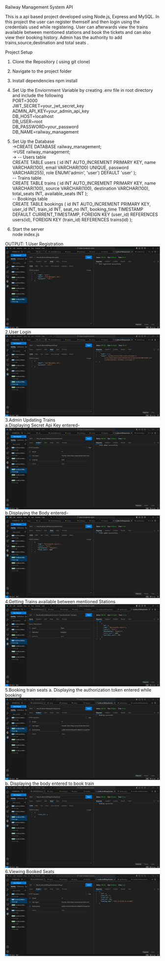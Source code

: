 Railway Management System API

This is a api based project developed using Node.js, Express and MySQL. In this project the user can register themself and then login using the credentials used while registering. User can afterwards view the trains available between  mentioned stations and book the tickets and can also view their booking history. Admin has the authority to add trains,source,destination and total seats .

Project Setup<br>
1. Clone the Repository ( using git clone)
2. Navigate to the project folder
3. Install dependencies
npm install
4. Set Up the Enviornment Variable by creating .env file in root directory and include the following<br>
PORT=3000<br>
JWT_SECRET=your_jwt_secret_key<br>
ADMIN_API_KEY=your_admin_api_key<br>
DB_HOST=localhost<br>
DB_USER=root<br>
DB_PASSWORD=your_password<br>
DB_NAME=railway_management<br>

5. Set Up the Database <br>
->CREATE DATABASE railway_management;<br>
->USE railway_management;<br>
-> -- Users table<br>
CREATE TABLE users (
    id INT AUTO_INCREMENT PRIMARY KEY,
    name VARCHAR(100),
    email VARCHAR(100) UNIQUE,
    password VARCHAR(255),
    role ENUM('admin', 'user') DEFAULT 'user'
);<br>
-- Trains table<br>
CREATE TABLE trains (
    id INT AUTO_INCREMENT PRIMARY KEY,
    name VARCHAR(100),
    source VARCHAR(100),
    destination VARCHAR(100),
    total_seats INT,
    available_seats INT
);<br>
-- Bookings table<br>
CREATE TABLE bookings (
    id INT AUTO_INCREMENT PRIMARY KEY,
    user_id INT,
    train_id INT,
    seat_no INT,
    booking_time TIMESTAMP DEFAULT CURRENT_TIMESTAMP,
    FOREIGN KEY (user_id) REFERENCES users(id),
    FOREIGN KEY (train_id) REFERENCES trains(id)
);<br>
6. Start the server<br>
node index.js<br>

OUTPUT:
1.User Registration<br>
![Diagram](https://github.com/ShetSahil/railway-management-system/blob/aca35aca9bbd22482776eb3035586d4f76ed8d3e/images/register.png)
2.User Login
![Diagram](https://github.com/ShetSahil/railway-management-system/blob/b34fe9ec3cf36f9852de4019f0d37f26ff9fb125/images/login.png)
3.Admin Updating Trains<br>
a.Displaying Secret Api Key entered-
![Diagram](https://github.com/ShetSahil/railway-management-system/blob/b34fe9ec3cf36f9852de4019f0d37f26ff9fb125/images/addTrains1.png)
b.Displaying the Body entered-
![Diagram](https://github.com/ShetSahil/railway-management-system/blob/b34fe9ec3cf36f9852de4019f0d37f26ff9fb125/images/addTrains2.png)
4.Getting Trains available between mentioned Stations
![Diagram](https://github.com/ShetSahil/railway-management-system/blob/b34fe9ec3cf36f9852de4019f0d37f26ff9fb125/images/availableTrains.png)
5.Booking train seats
a. Displaying the authorization token entered while booking
![Diagram](https://github.com/ShetSahil/railway-management-system/blob/86ffef68eb22d940cf38dcaab184d511bf1f4225/images/BookTrain1.png)
b. Displaying the body entered to book train
![Diagram](https://github.com/ShetSahil/railway-management-system/blob/86ffef68eb22d940cf38dcaab184d511bf1f4225/images/BookTrain2.png)
6.Viewing Booked Seats
![Diagram](https://github.com/ShetSahil/railway-management-system/blob/86ffef68eb22d940cf38dcaab184d511bf1f4225/images/getBookings1.png)




